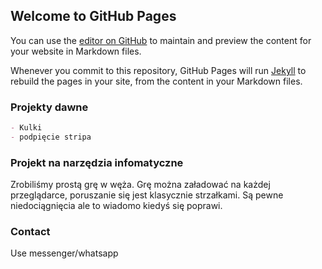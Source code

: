 ## Welcome to GitHub Pages

You can use the [editor on GitHub](https://github.com/MateuszMirecki/MateuszMirecki.github.io/edit/main/index.md) to maintain and preview the content for your website in Markdown files.

Whenever you commit to this repository, GitHub Pages will run [Jekyll](https://jekyllrb.com/) to rebuild the pages in your site, from the content in your Markdown files.

### Projekty dawne


```markdown
- Kulki
- podpięcie stripa 

```

### Projekt na narzędzia infomatyczne 

Zrobiliśmy prostą grę w węża. Grę można załadować na każdej przeglądarce, poruszanie się jest klasycznie strzałkami. Są pewne niedociągnięcia ale to wiadomo kiedyś się poprawi.

### Contact
Use messenger/whatsapp
